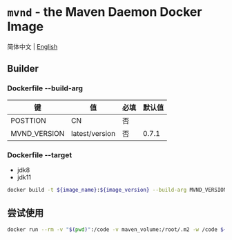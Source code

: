 # `mvnd` - the Maven Daemon Docker Image

简体中文 | [English](https://github.com/shencangsheng/mvnd)

## Builder

### Dockerfile --build-arg

|  键  |   值   | 必填  | 默认值|
|----|------|------|------|
|POSTTION|CN| 否 | |
|MVND_VERSION|latest/version| 否 | 0.7.1 |

### Dockerfile --target

* jdk8
* jdk11

```bash
docker build -t ${image_name}:${image_version} --build-arg MVND_VERSION=latest --target jdk11
```

## 尝试使用

```bash
docker run --rm -v "$(pwd)":/code -v maven_volume:/root/.m2 -w /code ${image_name}:${image_version} mvnd clean install
```